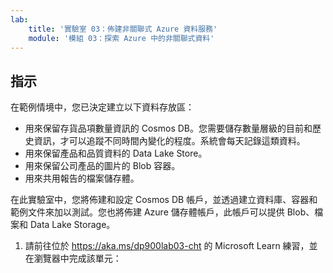```yaml
---
lab:
    title: '實驗室 03：佈建非關聯式 Azure 資料服務'
    module: '模組 03：探索 Azure 中的非關聯式資料'
---
```


## 指示
在範例情境中，您已決定建立以下資料存放區：

* 用來保留存貨品項數量資訊的 Cosmos DB。您需要儲存數量層級的目前和歷史資訊，才可以追蹤不同時間內變化的程度。系統會每天記錄這類資料。
* 用來保留產品和品質資料的 Data Lake Store。
* 用來保留公司產品的圖片的 Blob 容器。
* 用來共用報告的檔案儲存體。

在此實驗室中，您將佈建和設定 Cosmos DB 帳戶，並透過建立資料庫、容器和範例文件來加以測試。您也將佈建 Azure 儲存體帳戶，此帳戶可以提供 Blob、檔案和 Data Lake Storage。

1.	請前往位於 https://aka.ms/dp900lab03-cht 的 Microsoft Learn 練習，並在瀏覽器中完成該單元： 
